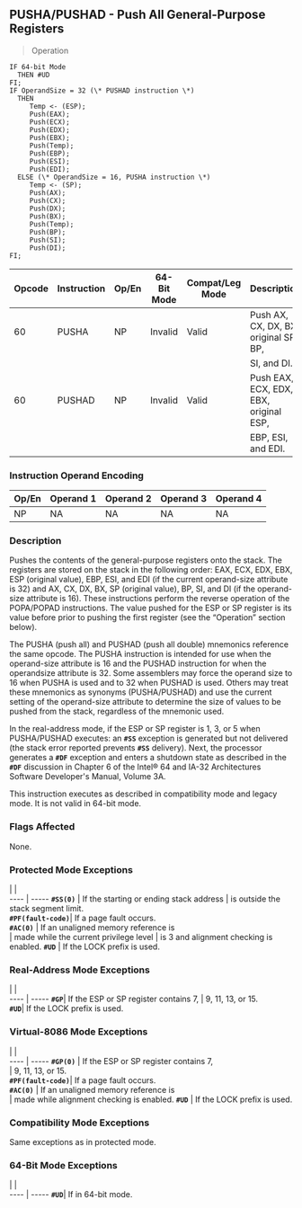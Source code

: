 ## PUSHA/PUSHAD - Push All General-Purpose Registers

> Operation

``` slim
IF 64-bit Mode
  THEN #UD
FI;
IF OperandSize = 32 (\* PUSHAD instruction \*)
  THEN
     Temp <- (ESP);
     Push(EAX);
     Push(ECX);
     Push(EDX);
     Push(EBX);
     Push(Temp);
     Push(EBP);
     Push(ESI);
     Push(EDI);
  ELSE (\* OperandSize = 16, PUSHA instruction \*)
     Temp <- (SP);
     Push(AX);
     Push(CX);
     Push(DX);
     Push(BX);
     Push(Temp);
     Push(BP);
     Push(SI);
     Push(DI);
FI;

```

 Opcode| Instruction| Op/En| 64-Bit Mode| Compat/Leg Mode| Description                           
 ---  | --- | --- | --- | --- | ---
 60    | PUSHA      | NP   | Invalid    | Valid          | Push AX, CX, DX, BX, original SP, BP, 
       |            |      |            |                | SI, and DI.                           
 60    | PUSHAD     | NP   | Invalid    | Valid          | Push EAX, ECX, EDX, EBX, original ESP,
       |            |      |            |                | EBP, ESI, and EDI.                    

### Instruction Operand Encoding
 Op/En| Operand 1| Operand 2| Operand 3| Operand 4
 ---  | --- | --- | --- | ---
 NP   | NA       | NA       | NA       | NA       

### Description
Pushes the contents of the general-purpose registers onto the stack. The registers
are stored on the stack in the following order: EAX, ECX, EDX, EBX, ESP (original
value), EBP, ESI, and EDI (if the current operand-size attribute is 32) and
AX, CX, DX, BX, SP (original value), BP, SI, and DI (if the operand-size attribute
is 16). These instructions perform the reverse operation of the POPA/POPAD instructions.
The value pushed for the ESP or SP register is its value before prior to pushing
the first register (see the “Operation” section below).

The PUSHA (push all) and PUSHAD (push all double) mnemonics reference the same
opcode. The PUSHA instruction is intended for use when the operand-size attribute
is 16 and the PUSHAD instruction for when the operandsize attribute is 32. Some
assemblers may force the operand size to 16 when PUSHA is used and to 32 when
PUSHAD is used. Others may treat these mnemonics as synonyms (PUSHA/PUSHAD)
and use the current setting of the operand-size attribute to determine the size
of values to be pushed from the stack, regardless of the mnemonic used.

In the real-address mode, if the ESP or SP register is 1, 3, or 5 when PUSHA/PUSHAD
executes: an **``#SS``** exception is generated but not delivered (the stack error reported
prevents **``#SS``** delivery). Next, the processor generates a **``#DF``** exception and enters
a shutdown state as described in the **``#DF``** discussion in Chapter 6 of the Intel®
64 and IA-32 Architectures Software Developer's Manual, Volume 3A.

This instruction executes as described in compatibility mode and legacy mode.
It is not valid in 64-bit mode.



### Flags Affected
None.


### Protected Mode Exceptions
   | |  
---- | -----
 **``#SS(0)``**         | If the starting or ending stack address
                | is outside the stack segment limit.    
 **``#PF(fault-code)``**| If a page fault occurs.                
 **``#AC(0)``**         | If an unaligned memory reference is    
                | made while the current privilege level 
                | is 3 and alignment checking is enabled.
 **``#UD``**            | If the LOCK prefix is used.            

### Real-Address Mode Exceptions
   | |  
---- | -----
 **``#GP``**| If the ESP or SP register contains 7,
    | 9, 11, 13, or 15.                    
 **``#UD``**| If the LOCK prefix is used.          

### Virtual-8086 Mode Exceptions
   | |  
---- | -----
 **``#GP(0)``**         | If the ESP or SP register contains 7,    
                | 9, 11, 13, or 15.                        
 **``#PF(fault-code)``**| If a page fault occurs.                  
 **``#AC(0)``**         | If an unaligned memory reference is      
                | made while alignment checking is enabled.
 **``#UD``**            | If the LOCK prefix is used.              

### Compatibility Mode Exceptions
Same exceptions as in protected mode.


### 64-Bit Mode Exceptions
   | |  
---- | -----
 **``#UD``**| If in 64-bit mode.

